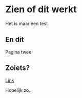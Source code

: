 # Zien of dit werkt
Het is maar een test

## En dit
Pagina twee

## Zoiets?
[Link](Seconded.md)

Hopelijk zo..
